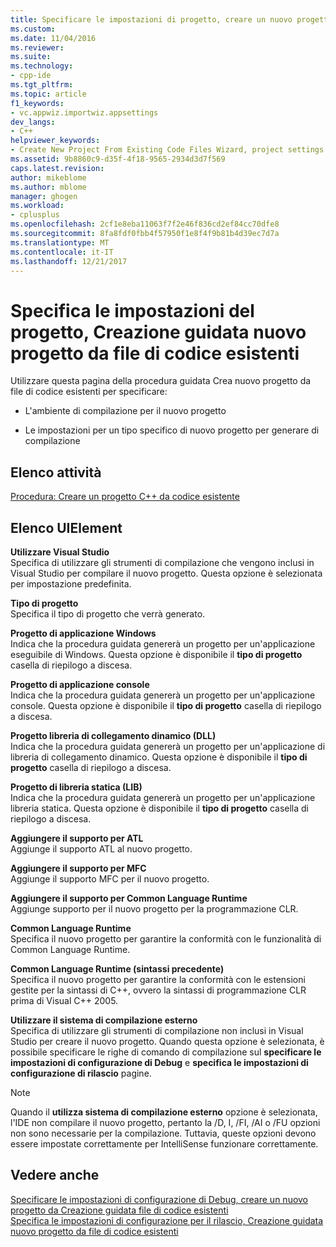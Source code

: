 ```yaml
---
title: Specificare le impostazioni di progetto, creare un nuovo progetto da Creazione guidata file di codice esistenti | Documenti Microsoft
ms.custom: 
ms.date: 11/04/2016
ms.reviewer: 
ms.suite: 
ms.technology:
- cpp-ide
ms.tgt_pltfrm: 
ms.topic: article
f1_keywords:
- vc.appwiz.importwiz.appsettings
dev_langs:
- C++
helpviewer_keywords:
- Create New Project From Existing Code Files Wizard, project settings
ms.assetid: 9b8860c9-d35f-4f18-9565-2934d3d7f569
caps.latest.revision: 
author: mikeblome
ms.author: mblome
manager: ghogen
ms.workload:
- cplusplus
ms.openlocfilehash: 2cf1e8eba11063f7f2e46f836cd2ef84cc70dfe8
ms.sourcegitcommit: 8fa8fdf0fbb4f57950f1e8f4f9b81b4d39ec7d7a
ms.translationtype: MT
ms.contentlocale: it-IT
ms.lasthandoff: 12/21/2017
---
```

# <a name="specify-project-settings-create-new-project-from-existing-code-files-wizard"></a>Specifica le impostazioni del progetto, Creazione guidata nuovo progetto da file di codice esistenti
Utilizzare questa pagina della procedura guidata Crea nuovo progetto da file di codice esistenti per specificare:  
  
-   L'ambiente di compilazione per il nuovo progetto  
  
-   Le impostazioni per un tipo specifico di nuovo progetto per generare di compilazione  
  
## <a name="task-list"></a>Elenco attività  
 [Procedura: Creare un progetto C++ da codice esistente](../ide/how-to-create-a-cpp-project-from-existing-code.md)  
  
## <a name="uielement-list"></a>Elenco UIElement  
 **Utilizzare Visual Studio**  
 Specifica di utilizzare gli strumenti di compilazione che vengono inclusi in Visual Studio per compilare il nuovo progetto. Questa opzione è selezionata per impostazione predefinita.  
  
 **Tipo di progetto**  
 Specifica il tipo di progetto che verrà generato.  
  
 **Progetto di applicazione Windows**  
 Indica che la procedura guidata genererà un progetto per un'applicazione eseguibile di Windows. Questa opzione è disponibile il **tipo di progetto** casella di riepilogo a discesa.  
  
 **Progetto di applicazione console**  
 Indica che la procedura guidata genererà un progetto per un'applicazione console. Questa opzione è disponibile il **tipo di progetto** casella di riepilogo a discesa.  
  
 **Progetto libreria di collegamento dinamico (DLL)**  
 Indica che la procedura guidata genererà un progetto per un'applicazione di libreria di collegamento dinamico. Questa opzione è disponibile il **tipo di progetto** casella di riepilogo a discesa.  
  
 **Progetto di libreria statica (LIB)**  
 Indica che la procedura guidata genererà un progetto per un'applicazione libreria statica. Questa opzione è disponibile il **tipo di progetto** casella di riepilogo a discesa.  
  
 **Aggiungere il supporto per ATL**  
 Aggiunge il supporto ATL al nuovo progetto.  
  
 **Aggiungere il supporto per MFC**  
 Aggiunge il supporto MFC per il nuovo progetto.  
  
 **Aggiungere il supporto per Common Language Runtime**  
 Aggiunge supporto per il nuovo progetto per la programmazione CLR.  
  
 **Common Language Runtime**  
 Specifica il nuovo progetto per garantire la conformità con le funzionalità di Common Language Runtime.  
  
 **Common Language Runtime (sintassi precedente)**  
 Specifica il nuovo progetto per garantire la conformità con le estensioni gestite per la sintassi di C++, ovvero la sintassi di programmazione CLR prima di Visual C++ 2005.  
  
 **Utilizzare il sistema di compilazione esterno**  
 Specifica di utilizzare gli strumenti di compilazione non inclusi in Visual Studio per creare il nuovo progetto. Quando questa opzione è selezionata, è possibile specificare le righe di comando di compilazione sul **specificare le impostazioni di configurazione di Debug** e **specifica le impostazioni di configurazione di rilascio** pagine.  
  
> [!NOTE]
>  Quando il **utilizza sistema di compilazione esterno** opzione è selezionata, l'IDE non compilare il nuovo progetto, pertanto la /D, I, /FI, /AI o /FU opzioni non sono necessarie per la compilazione. Tuttavia, queste opzioni devono essere impostate correttamente per IntelliSense funzionare correttamente.  
  
## <a name="see-also"></a>Vedere anche  
 [Specificare le impostazioni di configurazione di Debug, creare un nuovo progetto da Creazione guidata file di codice esistenti](../ide/specify-debug-configuration-settings.md)   
 [Specifica le impostazioni di configurazione per il rilascio, Creazione guidata nuovo progetto da file di codice esistenti](../ide/specify-release-configuration.md)